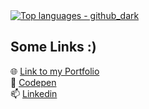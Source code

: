 
<!--
**Shresth72/shresth72** is a ✨ _special_ ✨ repository because its `README.md` (this file) appears on your GitHub profile.

Here are some ideas to get you started:

- 🌱 I’m currently learning ...
- 👯 I’m looking to collaborate on ...
- 🤔 I’m looking for help with ...
- 💬 Ask me about ...
- 📫 How to reach me: ...
- 😄 Pronouns: ...
- ⚡ Fun fact: ...
-->

<!--
<a><img src="https://github-readme-stats.vercel.app/api?username=shresth72&show_icons=true&theme=material-palenight&count_private=true" alt="github status"/><a>
-->
<!--  - 🌱 I’m currently working on and learning
  - Data Structures & Algorithms
  - Rust and Networking
  - Kubernetes, AWS and CI/CD
-->
<!-- # Things I do and love

## Languages 

> **Rust** </br>
> **Typescript** </br>
> Go </br>
> Python </br>
> C++ </br>
> Lua </br>
> Lots of Rust </br>
> Some more Rust and Go 👀
-->
<a href="https://github.com/shresth72">
  <img src="https://github-readme-stats.vercel.app/api/top-langs/?username=shresth72&layout=compact&theme=github_dark&hide=C%2B%2B,Lua,HCL,CSS,HTML,Swift,EJS,SCSS,Javascript,Jupyter%20Notebook" alt="Top languages - github_dark">
</a>

<!--
## Backend, Networking and Distributed Systems 

> Go and Rust</br>
> Node~~Js~~ Ts </br>
> PostgreSQL </br>
> Nginx </br>
> Redis </br>
> Docker and Kubernetes </br>
> Terraform (AWS) </br>
> CI/CD (Github Actions) </br>
> Unit and Integration Testing </br>
> Netcat and Wireshark </br>
> eBPF Programs </br>
> Linux </br>

## Frontend

> React </br>
> Tanstack </br>
> ReactQuery </br>
> Zustand </br>
> GSAP </br>
> Tailwind </br>
> Vitest </br>

-->
## Some Links :)
🌐 [Link to my Portfolio](https://shrestha-shashank-144.vercel.app) </br>
🔭 [Codepen](https://codepen.io/shresth72) </br>
📫 [Linkedin](https://www.linkedin.com/in/shrestha-shashank-38002b22b) 

<!--
**Languages**

![My Skills](https://img.shields.io/badge/-Typescript-3178C6?logo=Typescript&logoColor=white&style=for-the-badge)
![My Skills](https://img.shields.io/badge/-Rust-B32629?logo=Rust&logoColor=white&style=for-the-badge)
![My Skills](https://img.shields.io/badge/-C++-00599C?logo=cplusplus&C=white&style=for-the-badge)
![My Skills](https://img.shields.io/badge/-Lua-2C2D72?logo=Lua&logoColor=white&style=for-the-badge)
-->

<!--
**Backend & DevOps**

![My Skills](https://img.shields.io/badge/-nodejs-339933?logo=nodedotjs&logoColor=white&style=for-the-badge)
![My Skills](https://img.shields.io/badge/-axum-d33847?logo=Rust&logoColor=white&style=for-the-badge)
![My Skills](https://img.shields.io/badge/-NextJs-000000?logo=nextdotjs&logoColor=white&style=for-the-badge)
![My Skills](https://img.shields.io/badge/-nginx-009639?logo=nginx&logoColor=white&style=for-the-badge)
![My Skills](https://img.shields.io/badge/-postgres-4169E1?logo=postgresql&logoColor=white&style=for-the-badge)
![My Skills](https://img.shields.io/badge/-redis-DC382D?logo=redis&logoColor=white&style=for-the-badge) 
-->
<!--![My Skills](https://img.shields.io/badge/-kafka-231F20?logo=apachekafka&logoColor=white&style=for-the-badge)-->
<!--![My Skills](https://img.shields.io/badge/-neovim-57A143?logo=neovim&logoColor=white&style=for-the-badge)-->

<!--
![My Skills](https://img.shields.io/badge/-docker-0078ba?logo=docker&logoColor=white&style=for-the-badge)
![My Skills](https://img.shields.io/badge/-kubernetes-3069de?logo=kubernetes&logoColor=white&style=for-the-badge)
![My Skills](https://img.shields.io/badge/-terraform-844FBA?logo=terraform&logoColor=white&style=for-the-badge)
![My Skills](https://img.shields.io/badge/-amazonws-232F3E?logo=amazonec2&logoColor=white&style=for-the-badge)
![My Skills](https://img.shields.io/badge/-githubactions-181717?logo=githubactions&logoColor=white&style=for-the-badge)
-->


<!--
**Frontend**

![My Skills](https://img.shields.io/badge/-ReactJs-0088CC?logo=react&logoColor=white&style=for-the-badge)
![My Skills](https://img.shields.io/badge/-reactQuery-FF4154?logo=reactQuery&logoColor=white&style=for-the-badge)
![My Skills](https://img.shields.io/badge/-🐻_Zustand-582f3f?&logoColor=white&style=for-the-badge)
![My Skills](https://img.shields.io/badge/-zod-3E67B1?logo=zod&logoColor=white&style=for-the-badge)
![My Skills](https://img.shields.io/badge/-tailwind-06B6D4?logo=tailwindcss&logoColor=white&style=for-the-badge)
![My Skills](https://img.shields.io/badge/-vitest-bc34fe?logo=vitest&logoColor=white&style=for-the-badge)
![My Skills](https://img.shields.io/badge/-Gsap-88CE02?logo=GreenSock&logoColor=black&style=for-the-badge)
![My Skills](https://img.shields.io/badge/-postman-FF6C37?logo=postman&logoColor=white&style=for-the-badge)
-->
<!--<a href="https://github.com/shresth72/github-readme-stats"><img align="center" src="https://github-readme-stats-74t2.vercel.app/api/top-langs/?username=shresth72&layout=compact&theme=buefy&hide_border=true&hide=CSS" /></a>-->
